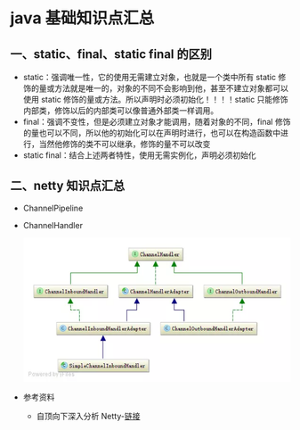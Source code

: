 # java 基础知识点汇总

## 一、static、final、static final 的区别

- static：强调唯一性，它的使用无需建立对象，也就是一个类中所有 static 修饰的量或方法就是唯一的，对象的不同不会影响到他，甚至不建立对象都可以使用 static 修饰的量或方法。所以声明时必须初始化！！！！static 只能修饰内部类，修饰以后的内部类可以像普通外部类一样调用。
- final：强调不变性，但是必须建立对象才能调用，随着对象的不同，final 修饰的量也可以不同，所以他的初始化可以在声明时进行，也可以在构造函数中进行，当然他修饰的类不可以继承，修饰的量不可以改变
- static final：结合上述两者特性，使用无需实例化，声明必须初始化

## 二、netty 知识点汇总

- ChannelPipeline

- ChannelHandler

  ![avatar](./img/ChannelHandler.jpg)

- 参考资料
  - 自顶向下深入分析 Netty-[链接](https://www.jianshu.com/p/a9bcd89553f5)
